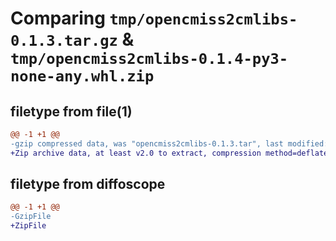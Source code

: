 # Comparing `tmp/opencmiss2cmlibs-0.1.3.tar.gz` & `tmp/opencmiss2cmlibs-0.1.4-py3-none-any.whl.zip`

## filetype from file(1)

```diff
@@ -1 +1 @@
-gzip compressed data, was "opencmiss2cmlibs-0.1.3.tar", last modified: Wed May  3 23:31:21 2023, max compression
+Zip archive data, at least v2.0 to extract, compression method=deflate
```

## filetype from diffoscope

```diff
@@ -1 +1 @@
-GzipFile
+ZipFile
```

